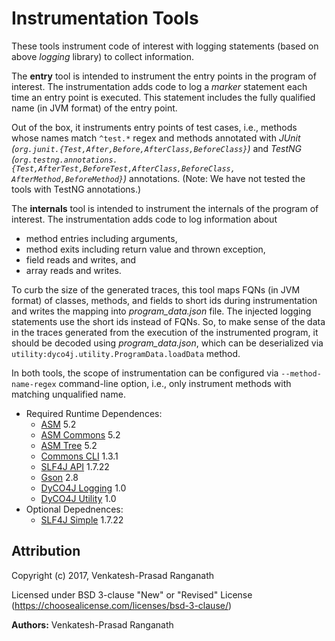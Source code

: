 # Instrumentation Tools

These tools instrument code of interest with logging statements (based on above
_logging_ library) to collect information.

The **entry** tool is intended to instrument the entry points in the program of
interest.  The instrumentation adds code to log a _marker_ statement each time
an entry point is executed.  This statement includes the fully qualified name
(in JVM format) of the entry point.

Out of the box, it instruments entry points of test cases, i.e., methods whose
names match `^test.*` regex and methods annotated with _JUnit
(`org.junit.{Test,After,Before,AfterClass,BeforeClass}`)_ and _TestNG
(`org.testng.annotations.{Test,AfterTest,BeforeTest,AfterClass,BeforeClass,
AfterMethod,BeforeMethod}`)_ annotations. (Note: We have not tested the tools
with TestNG annotations.)

The **internals** tool is intended to instrument the internals of the program
of interest.  The instrumentation adds code to log information about
- method entries including arguments,
- method exits including return value and thrown exception,
- field reads and writes, and
- array reads and writes.

To curb the size of the generated traces, this tool maps FQNs (in JVM format)
of classes, methods, and fields to short ids during instrumentation and writes
the mapping into _program_data.json_ file. The injected logging statements use
the short ids instead of FQNs.  So, to make sense of the data in the traces
generated from the execution of the instrumented program, it should be decoded
using _program_data.json_, which can be deserialized via
`utility:dyco4j.utility.ProgramData.loadData` method.

In both tools, the scope of instrumentation can be configured via
`--method-name-regex` command-line option, i.e., only instrument methods with
matching unqualified name.

- Required Runtime Dependences:
    - [ASM](http://asm.ow2.org/) 5.2
    - [ASM Commons](http://asm.ow2.org/) 5.2
    - [ASM Tree](http://asm.ow2.org/) 5.2
    - [Commons CLI](http://commons.apache.org/proper/commons-cli/) 1.3.1
    - [SLF4J API](http://www.slf4j.org/) 1.7.22
    - [Gson](https://github.com/google/gson) 2.8
    - [DyCO4J Logging](https://github.com/rvprasad/DyCo4J) 1.0
    - [DyCO4J Utility](https://github.com/rvprasad/DyCo4J) 1.0
- Optional Depednences:
    - [SLF4J Simple](http://www.slf4j.org/) 1.7.22


## Attribution

Copyright (c) 2017, Venkatesh-Prasad Ranganath

Licensed under BSD 3-clause "New" or "Revised" License (https://choosealicense.com/licenses/bsd-3-clause/)

**Authors:** Venkatesh-Prasad Ranganath
